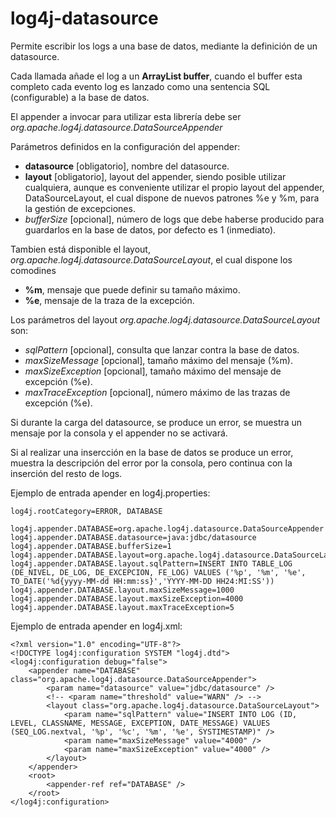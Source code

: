 # log4j-datasource
Permite escribir los logs a una base de datos, mediante la definición de un datasource.

Cada llamada añade el log a un **ArrayList buffer**, cuando el buffer esta completo cada evento log es lanzado como una sentencia SQL (configurable) a la base de datos.

El appender a invocar para utilizar esta librería debe ser *org.apache.log4j.datasource.DataSourceAppender*

Parámetros definidos en la configuración del appender: 
 * **datasource** [obligatorio], nombre del datasource. 
 * **layout** [obligatorio], layout del appender, siendo posible utilizar cualquiera, aunque es conveniente utilizar el propio layout del appender, DataSourceLayout, el cual dispone de nuevos patrones %e y %m, para la gestión de excepciones. 
 * *bufferSize* [opcional], número de logs que debe haberse producido para guardarlos en la base de datos, por defecto es 1 (inmediato).

Tambien está disponible el layout, *org.apache.log4j.datasource.DataSourceLayout*, el cual dispone los comodines
 * **%m**, mensaje que puede definir su tamaño máximo.
 * **%e**, mensaje de la traza de la excepción.
 
Los parámetros del layout *org.apache.log4j.datasource.DataSourceLayout* son: 
 * *sqlPattern* [opcional], consulta que lanzar contra la base de datos.
 * *maxSizeMessage* [opcional], tamaño máximo del mensaje (%m). 
 * *maxSizeException* [opcional], tamaño máximo del mensaje de excepción (%e).
 * *maxTraceException* [opcional], número máximo de las trazas de excepción (%e).

Si durante la carga del datasource, se produce un error, se muestra un mensaje por la consola y el appender no se activará. 

Si al realizar una insercción en la base de datos se produce un error, muestra la descripción del error por la consola, pero continua con la inserción del resto de logs. 

Ejemplo de entrada apender en log4j.properties: 

    log4j.rootCategory=ERROR, DATABASE

    log4j.appender.DATABASE=org.apache.log4j.datasource.DataSourceAppender
    log4j.appender.DATABASE.datasource=java:jdbc/datasource
    log4j.appender.DATABASE.bufferSize=1
    log4j.appender.DATABASE.layout=org.apache.log4j.datasource.DataSourceLayout
    log4j.appender.DATABASE.layout.sqlPattern=INSERT INTO TABLE_LOG (DE_NIVEL, DE_LOG, DE_EXCEPCION, FE_LOG) VALUES ('%p', '%m', '%e', TO_DATE('%d{yyyy-MM-dd HH:mm:ss}','YYYY-MM-DD HH24:MI:SS'))
    log4j.appender.DATABASE.layout.maxSizeMessage=1000
    log4j.appender.DATABASE.layout.maxSizeException=4000
    log4j.appender.DATABASE.layout.maxTraceException=5


Ejemplo de entrada apender en log4j.xml:

    <?xml version="1.0" encoding="UTF-8"?>
    <!DOCTYPE log4j:configuration SYSTEM "log4j.dtd">
    <log4j:configuration debug="false">
        <appender name="DATABASE" class="org.apache.log4j.datasource.DataSourceAppender">
            <param name="datasource" value="jdbc/datasource" />
            <!-- <param name="threshold" value="WARN" /> -->
            <layout class="org.apache.log4j.datasource.DataSourceLayout">
                <param name="sqlPattern" value="INSERT INTO LOG (ID, LEVEL, CLASSNAME, MESSAGE, EXCEPTION, DATE_MESSAGE) VALUES (SEQ_LOG.nextval, '%p', '%c', '%m', '%e', SYSTIMESTAMP)" />
                <param name="maxSizeMessage" value="4000" />
                <param name="maxSizeException" value="4000" />
            </layout>
        </appender>
        <root>
            <appender-ref ref="DATABASE" />
        </root>
    </log4j:configuration>